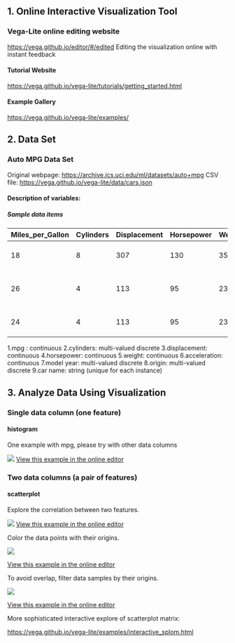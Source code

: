 ## 1. Online Interactive Visualization Tool
### Vega-Lite online editing website
https://vega.github.io/editor/#/edited
Editing the visualization online with instant feedback
#### Tutorial Website
https://vega.github.io/vega-lite/tutorials/getting_started.html
#### Example Gallery
https://vega.github.io/vega-lite/examples/

## 2. Data Set
### Auto MPG Data Set
Original webpage: https://archive.ics.uci.edu/ml/datasets/auto+mpg
CSV file: https://vega.github.io/vega-lite/data/cars.json

#### Description of variables:

##### Sample data items

| Miles_per_Gallon  | Cylinders | Displacement | Horsepower | Weight_in_lbs | Acceleration | Year | origin | Name|
| ------------- | ------------- | ------------- | ------------- | ------------- | ------------- | ------------- | ------------- | ------------- |
| 18 | 8 | 307 | 130 | 3504 | 12 | 1970-01-01 | USA | chevrolet chevelle malibu |
| 26  | 4 | 113 | 95 | 2372 | 15 | 1970-01-01 | Europe | volkswagen 1131 deluxe sedan |
| 24 | 4 | 113 | 95 | 2372 | 15 | 1970-01-01 | Japan | toyota corona mark ii |

1.mpg : continuous 
2.cylinders: multi-valued discrete 
3.displacement: continuous 
4.horsepower: continuous 
5.weight: continuous 
6.acceleration: continuous 
7.model year: multi-valued discrete 
8.origin: multi-valued discrete
9.car name: string (unique for each instance)

## 3. Analyze Data Using Visualization

### Single data column (one feature)

#### histogram
One example with mpg, please try with other data columns

![](http://pixel.ecn.purdue.edu:8080/~zhao413/auto_mpg_hist_mpg.png)
[View this example in the online editor](https://vega.github.io/editor/#/url/vega-lite/N4KABGBEAkDODGALApgWwIaQFxUQFzwAdYsB6UgN2QHN0A6agSz0QFcAjOxge1IRQyUa6ALQAbZskoBmOgCtY3AHaQANOCgATdHkw5QECJFYAnMdi070peOhOx5ilRoC+6oxhMBrC5HZ21DUhkJXhuTUYlagsDQ0gADxiNQyh2SIs8E1ZkdxSoADNGZDFNXwBZRjFkWAB9QmQTGoBxdDExZUC8qDwAT3rfAEdWdCU8Zh1GKkhksDcZyB6krsh0amoTYTxkXzDWUc68yF7+nEghkbHdMamZl1cQFyA)

### Two data columns (a pair of features)
#### scatterplot
Explore the correlation between two features.

![](http://pixel.ecn.purdue.edu:8080/~zhao413/auto_mpg_scatterplot_mpg_horsepower.png)
[View this example in the online editor](https://vega.github.io/editor/#/url/vega-lite/N4KABGBEAkDODGALApgWwIaQFxUQFzwAdYsB6UgN2QHN0A6agSz0QFcAjOxge1IRQyUa6ALQAbZskoBmOgCtY3AHaQANOCgATdHkw5QECJFYAnMdi070peOhOx5ilRoC+6oxhMBrC5ELdGJTw1DUhkJXhuTUDqCwNDSAAPOI1DKAAzRmQxTV8AWUYxZFgAfUJkExKAcXQxMWUQtKM8AE9y3wBHVnQg5h1GKkhUsDdhyBaUpoysnN8ACW57ZH8AdwrGpshW9pxILp68PsPB4ZdXEBcgA)

Color the data points with their origins.

![](http://pixel.ecn.purdue.edu:8080/~zhao413/auto_mpg_color_origin.png)

[View this example in the online editor](https://vega.github.io/editor/#/url/vega-lite/N4KABGBEAkDODGALApgWwIaQFxUQFzwAdYsB6UgN2QHN0A6agSz0QFcAjOxge1IRQyUa6ALQAbZskoBmOgCtY3AHaQANOCgATdHkw5QECJFYAnMdi070peOhOx5ilRoC+6oxhMBrC5ELdGJTw1DUhkJXhuTUDqCwNDSAAPOI1DKAAzRmQxTV8AWUYxZFgAfUJkExKAcXQxMWUQtKM8AE9y3wBHVnQg5h1GKkhUsDdhyBaUpoysnN8ACW57ZH8AdwrGpshW9pxILp68PsPB4dG0yEj6k0nNzOzc3YB5E0YmZzSXVxAXIA)

To avoid overlap, filter data samples by their origins.

![](http://pixel.ecn.purdue.edu:8080/~zhao413/auto_mpg_filter.png)

[View this example in the online editor](https://vega.github.io/editor/#/url/vega-lite/N4KABGBEAkDODGALApgWwIaQFxUQFzwAdYsB6UgN2QHN0A6agSz0QFcAjOxge1IRQyUa6ALQAbZskoBmOgCtY3AHaQANOCgATdHkw5QECJFYAnMdi070peOhOx5ilRoC+6oxhMBrC5ELdGJTw1DUg8E3QlWAAzbhNUCwBtYEhoxjE8ZBNfbTxWVDoAeRNGJiUAXkqAcgApdEJIqrAAH2awXPyikrLK8qqAUVNuQmQqyBcAXXcoZCV4bk1A6gsDQ0gADxWNQyg05DFNXwBZdORYAH0Rk3OAcXQxMWUQnaM8AE8R3wBHVki8Zh0jCokG2YDcoMgby2L12jH2hxwkAAEnFYMh-AB3LLPF5hD7Ib6-IIA-7A0HgnaQeaPbL6UFGPYHXzFUqBEE7FyuEAuIA)

More sophisticated interactive explore of scatterplot matrix:

https://vega.github.io/vega-lite/examples/interactive_splom.html


